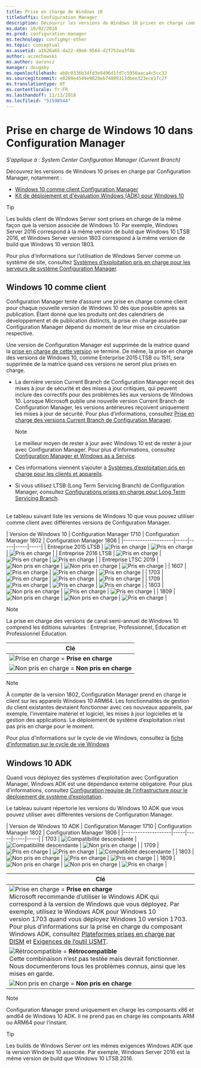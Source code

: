 ```yaml
---
title: Prise en charge de Windows 10
titleSuffix: Configuration Manager
description: Découvrir les versions de Windows 10 prises en charge comme clients ou pour OSD avec System Center Configuration Manager
ms.date: 10/02/2018
ms.prod: configuration-manager
ms.technology: configmgr-other
ms.topic: conceptual
ms.assetid: a1626a65-da22-49e0-9564-d2f752ea3f4b
author: aczechowski
ms.author: aaroncz
manager: dougeby
ms.openlocfilehash: ab8c0336b34fd3e9496d1fd7c5956aaca4c5cc32
ms.sourcegitcommit: e0209e4549e9828eb74089313dbee323ece1fc2f
ms.translationtype: HT
ms.contentlocale: fr-FR
ms.lasthandoff: 11/13/2018
ms.locfileid: "51598544"
---
```

# <a name="support-for-windows-10-in-configuration-manager"></a>Prise en charge de Windows 10 dans Configuration Manager  

*S’applique à : System Center Configuration Manager (Current Branch)*


Découvrez les versions de Windows 10 prises en charge par Configuration Manager, notamment :
 -  [Windows 10 comme client Configuration Manager](#windows-10-as-a-client)
 -  [Kit de déploiement et d'évaluation Windows (ADK) pour Windows 10](#windows-10-adk)

> [!Tip]
> Les builds client de Windows Server sont prises en charge de la même façon que la version associée de Windows 10. Par exemple, Windows Server 2016 correspond à la même version de build que Windows 10 LTSB 2016, et Windows Server version 1803 correspond à la même version de build que Windows 10 version 1803.
> 
> Pour plus d’informations sur l’utilisation de Windows Server comme un système de site, consultez [Systèmes d’exploitation pris en charge pour les serveurs de système Configuration Manager](/sccm/core/plan-design/configs/supported-operating-systems-for-site-system-servers#the-server-core-installation-of-windows-server-version-1803).



## <a name="windows-10-as-a-client"></a>Windows 10 comme client

Configuration Manager tente d’assurer une prise en charge comme client pour chaque nouvelle version de Windows 10 dès que possible après sa publication. Étant donné que les produits ont des calendriers de développement et de publication distincts, la prise en charge assurée par Configuration Manager dépend du moment de leur mise en circulation respective.

Une version de Configuration Manager est supprimée de la matrice quand la [prise en charge de cette version](/sccm/core/servers/manage/current-branch-versions-supported) se termine. De même, la prise en charge des versions de Windows 10, comme Enterprise 2015 LTSB ou 1511, sera supprimée de la matrice quand ces versions ne seront plus prises en charge.

-   La dernière version Current Branch de Configuration Manager reçoit des mises à jour de sécurité et des mises à jour critiques, qui peuvent inclure des correctifs pour des problèmes liés aux versions de Windows 10. Lorsque Microsoft publie une nouvelle version Current Branch de Configuration Manager, les versions antérieures reçoivent uniquement les mises à jour de sécurité. Pour plus d’informations, consultez [Prise en charge des versions Current Branch de Configuration Manager](/sccm/core/servers/manage/current-branch-versions-supported).  

    > [!Note]  
    > Le meilleur moyen de rester à jour avec Windows 10 est de rester à jour avec Configuration Manager. Pour plus d’informations, consultez [Configuration Manager et Windows as a Service](/sccm/core/understand/configuration-manager-and-windows-as-service).  

-   Ces informations viennent s’ajouter à [Systèmes d’exploitation pris en charge pour les clients et appareils](/sccm/core/plan-design/configs/supported-operating-systems-for-clients-and-devices).  

-   Si vous utilisez LTSB (Long Term Servicing Branch) de Configuration Manager, consultez [Configurations prises en charge pour Long Term Servicing Branch](/sccm/core/understand/supported-configurations-for-ltsb).  

<br/>
Le tableau suivant liste les versions de Windows 10 que vous pouvez utiliser comme client avec différentes versions de Configuration Manager.

| Version de Windows 10 | Configuration Manager 1710 | Configuration Manager 1802 | Configuration Manager 1806 |
|---------------------|-----|-----|-----|-----|
| Entreprise 2015 LTSB <!--10/14/2025-->   | ![Pris en charge](media/green_check.png) | ![Pris en charge](media/green_check.png) | ![Pris en charge](media/green_check.png) |
| Entreprise 2016 LTSB <!--10/13/2026-->   | ![Pris en charge](media/green_check.png) | ![Pris en charge](media/green_check.png) | ![Pris en charge](media/green_check.png) |
| Entreprise LTSC 2019 <!--10/10/2028-->   | ![Non pris en charge](media/Red_X.png)   | ![Non pris en charge](media/Red_X.png)   | ![Pris en charge](media/green_check.png) |
| 1607   <!--04/09/2019-->   | ![Pris en charge](media/green_check.png) | ![Pris en charge](media/green_check.png) | ![Pris en charge](media/green_check.png) |
| 1703   <!--10/08/2019-->   | ![Pris en charge](media/green_check.png) | ![Pris en charge](media/green_check.png) | ![Pris en charge](media/green_check.png) |
| 1709   <!--04/14/2020-->   | ![Pris en charge](media/green_check.png) | ![Pris en charge](media/green_check.png) | ![Pris en charge](media/green_check.png) |
| 1803   <!--11/10/2020-->   | ![Non pris en charge](media/Red_X.png) | ![Pris en charge](media/green_check.png) | ![Pris en charge](media/green_check.png) |
| 1809   <!--04/12/2021?-->   | ![Non pris en charge](media/Red_X.png) | ![Non pris en charge](media/Red_X.png) | ![Pris en charge](media/green_check.png) |

<!-- lifecycle reference: https://support.microsoft.com/help/13853/windows-lifecycle-fact-sheet -->

> [!Note]  
> La prise en charge des versions de canal semi-annuel de Windows 10 comprend les éditions suivantes : Entreprise, Professionnel, Éducation et Professionnel Éducation.   

| Clé |
|--|
| ![Prise en charge](media/green_check.png) = **Prise en charge**  |
| ![Non pris en charge](media/Red_X.png) = **Non pris en charge** |

 > [!NOTE]  
 > À compter de la version 1802, Configuration Manager prend en charge le client sur les appareils Windows 10 ARM64. Les fonctionnalités de gestion du client existantes devraient fonctionner avec ces nouveaux appareils, par exemple, l’inventaire matériel et logiciel, les mises à jour logicielles et la gestion des applications. Le déploiement de système d’exploitation n’est pas pris en charge pour le moment. <!-- 1353704 --> 

Pour plus d’informations sur le cycle de vie Windows, consultez la [fiche d’information sur le cycle de vie Windows](https://support.microsoft.com/help/13853/windows-lifecycle-fact-sheet)



## <a name="windows-10-adk"></a>Windows 10 ADK

Quand vous déployez des systèmes d’exploitation avec Configuration Manager, Windows ADK est une dépendance externe obligatoire. Pour plus d’informations, consultez [Configuration requise de l’infrastructure pour le déploiement de système d’exploitation](/sccm/osd/plan-design/infrastructure-requirements-for-operating-system-deployment#windows-adk-for-windows-10).

Le tableau suivant répertorie les versions du Windows 10 ADK que vous pouvez utiliser avec différentes versions de Configuration Manager.

| Version de Windows 10 ADK  | Configuration Manager 1710 | Configuration Manager 1802 | Configuration Manager 1806 |
|--------------------|-----|-----|-----|-----|
| 1703  | ![Compatibilité descendante](media/blue_compat.png) | ![Compatibilité descendante](media/blue_compat.png) | ![Non pris en charge](media/Red_X.png)   |
| 1709  | ![Pris en charge](media/green_check.png) | ![Pris en charge](media/green_check.png) | ![Compatibilité descendante](media/blue_compat.png) |
| 1803  | ![Non pris en charge](media/Red_X.png) | ![Pris en charge](media/green_check.png) | ![Pris en charge](media/green_check.png) |
| 1809  | ![Non pris en charge](media/Red_X.png) | ![Non pris en charge](media/Red_X.png) | ![Pris en charge](media/green_check.png) |

|Clé|
|--|
| ![Prise en charge](media/green_check.png) = **Prise en charge** <br/> Microsoft recommande d’utiliser le Windows ADK qui correspond à la version de Windows que vous déployez. Par exemple, utilisez le Windows ADK pour Windows 10 version 1703 quand vous déployez Windows 10 version 1703. Pour plus d’informations sur la prise en charge du composant Windows ADK, consultez [Plateformes prises en charge par DISM](https://docs.microsoft.com/windows-hardware/manufacture/desktop/dism-supported-platforms) et [Exigences de l’outil USMT](https://docs.microsoft.com/windows/deployment/usmt/usmt-requirements#bkmk-1). |
| ![Rétrocompatible](media/blue_compat.png)  = **Rétrocompatible** <br/> Cette combinaison n’est pas testée mais devrait fonctionner. Nous documenterons tous les problèmes connus, ainsi que les mises en garde. |
| ![Non pris en charge](media/Red_X.png) = **Non pris en charge** |

 > [!Note]  
 > Configuration Manager prend uniquement en charge les composants x86 et amd64 de Windows 10 ADK. Il ne prend pas en charge les composants ARM ou ARM64 pour l’instant. 

> [!Tip]
> Les builds de Windows Server ont les mêmes exigences Windows ADK que la version Windows 10 associée. Par exemple, Windows Server 2016 est la même version de build que Windows 10 LTSB 2016.
